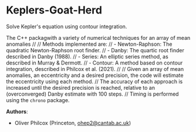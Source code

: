 # Keplers-Goat-Herd

Solve Kepler's equation using contour integration.

The C++ packagwith a variety of numerical techniques for an array of mean anomalies
//
// Methods implemented are:
//   - Newton-Raphson: The quadratic Newton-Raphson root finder.
//   - Danby: The quartic root finder described in Danby (1988).
//   - Series: An elliptic series method, as described in Murray & Dermott.
//   - Contour: A method based on contour integration, described in Philcox et al. (2021).
//
// Given an array of mean anomalies, an eccentricity and a desired precision, the code will estimate the eccentricity using each method.
// The accuracy of each approach is increased until the desired precision is reached, relative to an (overconverged) Danby estimate with 100 steps.
// Timing is performed using the `chrono` package.

**Authors**:
- Oliver Philcox (Princeton, [ohep2@cantab.ac.uk](mailto:ohep2@cantab.ac.uk))
